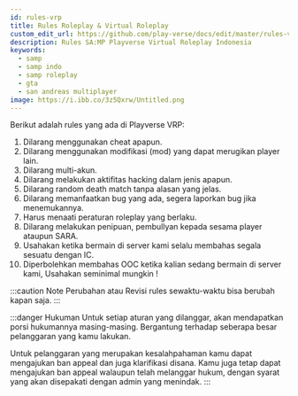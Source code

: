 ```yaml
---
id: rules-vrp
title: Rules Roleplay & Virtual Roleplay
custom_edit_url: https://github.com/play-verse/docs/edit/master/rules-vrp.md
description: Rules SA:MP Playverse Virtual Roleplay Indonesia
keywords:
  - samp
  - samp indo
  - samp roleplay
  - gta
  - san andreas multiplayer
image: https://i.ibb.co/3z5Qxrw/Untitled.png
---
```



Berikut adalah rules yang ada di Playverse VRP:
1. Dilarang menggunakan cheat apapun.
2. Dilarang menggunakan modifikasi (mod) yang dapat merugikan player lain.
3. Dilarang multi-akun.
4. Dilarang melakukan aktifitas hacking dalam jenis apapun.
5. Dilarang random death match tanpa alasan yang jelas.
6. Dilarang memanfaatkan bug yang ada, segera laporkan bug jika menemukannya.
7. Harus menaati peraturan roleplay yang berlaku.
8. Dilarang melakukan penipuan, pembullyan kepada sesama player ataupun SARA.
9. Usahakan ketika bermain di server kami selalu membahas segala sesuatu dengan IC.
10. Diperbolehkan membahas OOC ketika kalian sedang bermain di server kami, Usahakan seminimal mungkin !

:::caution Note
Perubahan atau Revisi rules sewaktu-waktu bisa berubah kapan saja.
:::

:::danger Hukuman
Untuk setiap aturan yang dilanggar, akan mendapatkan porsi hukumannya masing-masing.
Bergantung terhadap seberapa besar pelanggaran yang kamu lakukan.

Untuk pelanggaran yang merupakan kesalahpahaman kamu dapat mengajukan ban appeal dan juga klarifikasi disana.
Kamu juga tetap dapat mengajukan ban appeal walaupun telah melanggar hukum, dengan syarat yang akan disepakati dengan admin yang menindak.
:::